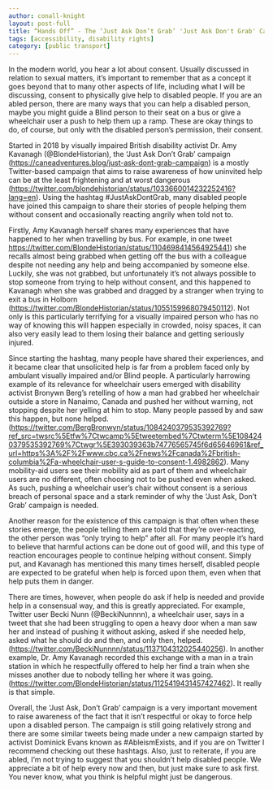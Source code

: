 ```yaml
---
author: conall-knight
layout: post-full
title: “Hands Off” - The ‘Just Ask Don’t Grab’ 'Just Ask Don't Grab' Campaign
tags: [accessibility, disability rights]
category: [public transport]
---
```

In the modern world, you hear a lot about consent. Usually discussed in relation to sexual matters, it’s important to remember that as a concept it goes beyond that to many other aspects of life, including what I will be discussing, consent to physically give help to disabled people. If you are an abled person, there are many ways that you can help a disabled person, maybe you might guide a Blind person to their seat on a bus or give a wheelchair user a push to help them up a ramp. These are okay things to do, of course, but only with the disabled person’s permission, their consent.



Started in 2018 by visually impaired British disability activist Dr. Amy Kavanagh (@BlondeHistorian), the ‘Just Ask Don’t Grab’ campaign (https://caneadventures.blog/just-ask-dont-grab-campaign) is a mostly Twitter-based campaign that aims to raise awareness of how uninvited help can be at the least frightening and at worst dangerous (https://twitter.com/blondehistorian/status/1033660014232252416?lang=en). Using the hashtag #JustAskDontGrab, many disabled people have joined this campaign to share their stories of people helping them without consent and occasionally reacting angrily when told not to.


 
Firstly, Amy Kavanagh herself shares many experiences that have happened to her when travelling by bus. For example, in one tweet https://twitter.com/BlondeHistorian/status/1104698414564925441) she recalls almost being grabbed when getting off the bus with a colleague despite not needing any help and being accompanied by someone else. Luckily, she was not grabbed, but unfortunately it’s not always possible to stop someone from trying to help without consent, and this happened to Kavanagh when she was grabbed and dragged by a stranger when trying to exit a bus in Holborn (https://twitter.com/BlondeHistorian/status/1055159968079450112). Not only is this particularly terrifying for a visually impaired person who has no way of knowing this will happen especially in crowded,  noisy spaces, it can also very easily lead to them losing their balance and getting seriously injured.



Since starting the hashtag, many people have shared their experiences, and it became clear that unsolicited help is far from a problem faced only by ambulant visually impaired and/or Blind people. A particularly harrowing example of its relevance for wheelchair users emerged with disability activist Bronywn Berg’s retelling of how a man had grabbed her wheelchair outside a store in Nanaimo, Canada and pushed her without warning, not stopping despite her yelling at him to stop. Many people passed by and saw this happen, but none helped. (https://twitter.com/BergBronwyn/status/1084240379535392769?ref_src=twsrc%5Etfw%7Ctwcamp%5Etweetembed%7Ctwterm%5E1084240379535392769%7Ctwgr%5E393039363b74776565745f6d65646961&ref_url=https%3A%2F%2Fwww.cbc.ca%2Fnews%2Fcanada%2Fbritish-columbia%2Fa-wheelchair-user-s-guide-to-consent-1.4982862). Many mobility-aid users see their mobility aid as part of them and wheelchair users are no different, often choosing not to be pushed even when asked. As such, pushing a wheelchair user’s chair without consent is a serious breach of personal space and a stark reminder of why the ‘Just Ask, Don’t Grab’ campaign is needed.



Another reason for the existence of this campaign is that often when these stories emerge, the people telling them are told that they’re over-reacting, the other person was “only trying to help” after all. For many people it’s hard to believe that harmful actions can be done out of good will, and this type of reaction encourages people to continue helping without consent. Simply put, and Kavanagh has mentioned this many times herself, disabled people are expected to be grateful when help is forced upon them, even when that help puts them in danger. 



There are times, however, when people do ask if help is needed and provide help in a consensual way, and this is greatly appreciated. For example, Twitter user Becki Nunn (@BeckiNunnnn), a wheelchair user, says in a tweet that she had been struggling to open a heavy door when a man saw her and instead of pushing it without asking, asked if she needed help, asked what he should do and then, and only then, helped. (https://twitter.com/BeckiNunnnn/status/1137104312025440256). In another example, Dr. Amy Kavanagh recorded this exchange with a man in a train station in which he respectfully offered to help her find a train when she misses another due to nobody telling her where it was going. (https://twitter.com/BlondeHistorian/status/1125419431457427462). It really is that simple.



Overall, the ‘Just Ask, Don’t Grab’ campaign is a very important movement to raise awareness of the fact that it isn’t respectful or okay to force help upon a disabled person. The campaign is still going relatively strong and there are some similar tweets being made under a new campaign started by activist Dominick Evans known as #AbleismExists, and if you are on Twitter I recommend checking out these hashtags. Also, just to reiterate, if you are abled, I’m not trying to suggest that you shouldn’t help disabled people. We appreciate a bit of help every now and then, but just make sure to ask first. You never know, what you think is helpful might just be dangerous.
